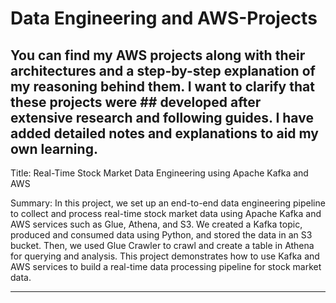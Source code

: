 # Data Engineering and AWS-Projects

## You can find my AWS projects along with their architectures and a step-by-step explanation of my reasoning behind them. I want to clarify that these projects were ## developed after extensive research and following guides. I have added detailed notes and explanations to aid my own learning.



Title: Real-Time Stock Market Data Engineering using Apache Kafka and AWS

Summary: In this project, we set up an end-to-end data engineering pipeline to collect and process real-time stock market data using Apache Kafka and AWS services such as Glue, Athena, and S3. We created a Kafka topic, produced and consumed data using Python, and stored the data in an S3 bucket. Then, we used Glue Crawler to crawl and create a table in Athena for querying and analysis. This project demonstrates how to use Kafka and AWS services to build a real-time data processing pipeline for stock market data.

------------------------------------------------------------------------------------------------------------------------------------------------------------------------
